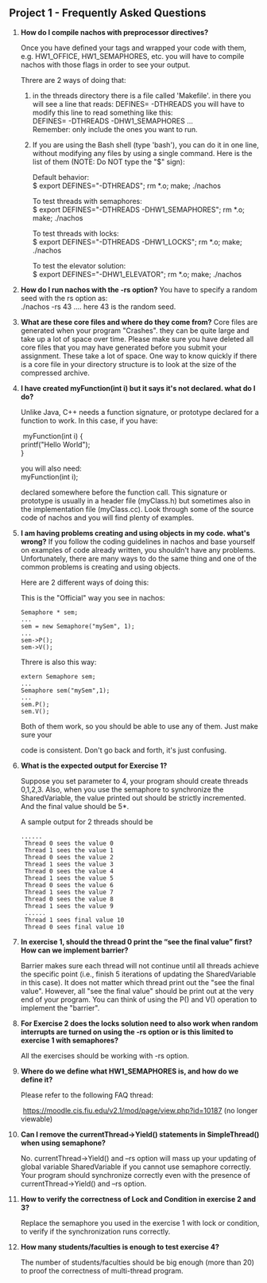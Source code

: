 ## Project 1 - Frequently Asked Questions

1. **How do I compile nachos with preprocessor directives?**

   Once you have defined your tags and wrapped your code with them, e.g. HW1_OFFICE, HW1_SEMAPHORES, etc. you will have to compile nachos with those flags in order to see your output.

   Threre are 2 ways of doing that:

   1. in the threads directory there is a file called 'Makefile'. in there you will see a line that reads:
      	DEFINES= -DTHREADS
      you will have to modify this line to read something like this:  
      	DEFINES= -DTHREADS -DHW1_SEMAPHORES ...  
      Remember: only include the ones you want to run.

   2. If you are using the Bash shell (type 'bash'), you can do it in one line, without modifying any files by using a single command. Here is the list of them (NOTE: Do NOT type the "$" sign):

      Default behavior:  
      	$ export DEFINES="-DTHREADS"; rm *.o; make; ./nachos

      To test threads with semaphores:  
      	$ export DEFINES="-DTHREADS -DHW1_SEMAPHORES"; rm *.o; make; ./nachos

      To test threads with locks:  
      	$ export DEFINES="-DTHREADS -DHW1_LOCKS"; rm *.o; make; ./nachos

      To test the elevator solution:  
      	$ export DEFINES="-DHW1_ELEVATOR"; rm *.o; make; ./nachos



2. **How do I run nachos with the -rs option?**
   You have to specify a random seed with the rs option as:  
   	./nachos -rs 43 .... here 43 is the random seed.



3. **What are these core files and where do they come from?**
   Core files are generated when your program "Crashes". they can be quite large and take up a lot of space over time. Please make sure you have deleted all core files that you may have generated before you submit your assignment. These take a lot of space. One way to know quickly if there is a core file in your directory structure is to look at the size of the compressed archive.

   

4. **I have created myFunction(int i) but it says it's not declared. what do I do?**

   Unlike Java, C++ needs a function signature, or prototype declared for a function to work. In this case, if you have:

   ​	myFunction(int i) {  
   ​		printf("Hello World");  
   ​	}

   you will also need:  
   	myFunction(int i);

   declared somewhere before the function call. This signature or prototype is usually in a header file (myClass.h) but sometimes also in the implementation file (myClass.cc). Look through some of the source code of nachos and you will find plenty of examples.



5. **I am having problems creating and using objects in my code. what's wrong?** 
   If you follow the coding guidelines in nachos and base yourself on examples of code already written, you shouldn't have any problems. Unfortunately, there are many ways to do the same thing and one of the common problems is creating and using objects.

   Here are 2 different ways of doing this:

   This is the "Official" way you see in nachos:  
   
	```
   Semaphore * sem;  
   ...  
   sem = new Semaphore("mySem", 1);  
   ...  
   sem->P();  
   sem->V();  
	```
   
   Threre is also this way:
   
   ```
   extern Semaphore sem;  
   ...  
   Semaphore sem("mySem",1);  
   ...  
   sem.P();  
   sem.V();
   ```
   
   Both of them work, so you should be able to use any of them. Just make sure your
   
   code is consistent. Don't go back and forth, it's just confusing.



6. **What is the expected output for Exercise 1?**

   Suppose you set parameter to 4, your program should create threads 0,1,2,3. Also, when you use the semaphore to synchronize the SharedVariable, the value printed out should be strictly incremented. And the final value should be 5*<number of threads>.

   A sample output for 2 threads should be
   
   ```
   ......
   	Thread 0 sees the value 0
   	Thread 1 sees the value 1
   	Thread 0 sees the value 2  
   	Thread 1 sees the value 3  
   	Thread 0 sees the value 4  
   	Thread 1 sees the value 5  
   	Thread 0 sees the value 6  
   	Thread 1 sees the value 7  
   	Thread 0 sees the value 8  
   	Thread 1 sees the value 9  
   	......  
   	Thread 1 sees final value 10  
   	Thread 0 sees final value 10
   ```



7. **In exercise 1, should the thread 0 print the “see the final value” first? How can we implement barrier?**

   Barrier makes sure each thread will not continue until all threads achieve the specific point (i.e., finish 5 iterations of updating the SharedVariable in this case). It does not matter which thread print out the "see the final value". However, all "see the final value" should be print out at the very end of your program. 
   You can think of using the P() and V() operation to implement the "barrier".



8. **For Exercise 2 does the locks solution need to also work when random interrupts are turned on using the -rs option or is this limited to exercise 1 with semaphores?**

   All the exercises should be working with -rs option.



9. **Where do we define what HW1_SEMAPHORES is, and how do we define it?**

   Please refer to the following FAQ thread:

   ​	https://moodle.cis.fiu.edu/v2.1/mod/page/view.php?id=10187 (no longer viewable)



10. **Can I remove the currentThread->Yield() statements in SimpleThread() when using semaphone?**

    No. currentThread->Yield() and –rs option will mass up your updating of global variable SharedVariable if you cannot use semaphore correctly. Your program should synchronize correctly even with the presence of currentThread->Yield() and –rs option.




11. **How to verify the correctness of Lock and Condition in exercise 2 and 3?**

    Replace the semaphore you used in the exercise 1 with lock or condition, to verify if the synchronization runs correctly.



12. **How many students/faculties is enough to test exercise 4?**

    The number of students/faculties should be big enough (more than 20) to proof the correctness of multi-thread program.








